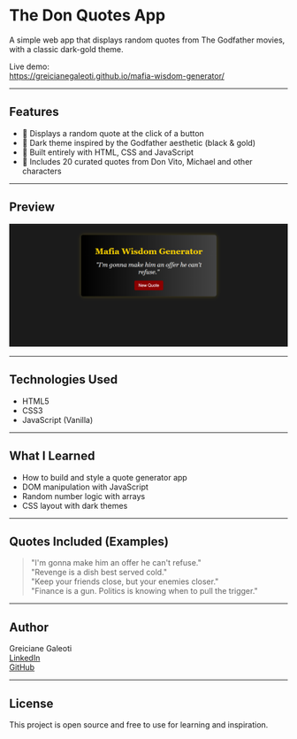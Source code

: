 # The Don Quotes App

A simple web app that displays random quotes from The Godfather movies, with a classic dark-gold theme.

Live demo:  
https://greicianegaleoti.github.io/mafia-wisdom-generator/

---

## Features

- 🎲 Displays a random quote at the click of a button
- 🎨 Dark theme inspired by the Godfather aesthetic (black & gold)
- 🖤 Built entirely with HTML, CSS and JavaScript
- 🧠 Includes 20 curated quotes from Don Vito, Michael and other characters

---

## Preview



![screenshot](./screenshot1.png) 


---

## Technologies Used

- HTML5
- CSS3
- JavaScript (Vanilla)

---

## What I Learned

- How to build and style a quote generator app
- DOM manipulation with JavaScript
- Random number logic with arrays
- CSS layout with dark themes

---

## Quotes Included (Examples)

> "I'm gonna make him an offer he can't refuse."  
> "Revenge is a dish best served cold."  
> "Keep your friends close, but your enemies closer."  
> "Finance is a gun. Politics is knowing when to pull the trigger."

---

## Author

Greiciane Galeoti  
[LinkedIn](https://www.linkedin.com/in/greiciane-galeoti)  
[GitHub](https://github.com/greicianegaleoti)

---

## License

This project is open source and free to use for learning and inspiration.
